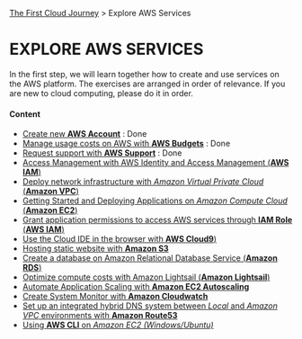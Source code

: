 
[The First Cloud Journey](https://cloudjourney.awsstudygroup.com/)  > Explore AWS Services

# EXPLORE AWS SERVICES

In the first step, we will learn together how to create and use services on the AWS platform. The exercises are arranged in order of relevance. If you are new to cloud computing, please do it in order.

#### Content

-   [Create new  **AWS Account**](https://000001.awsstudygroup.com/) : Done
-   [Manage usage costs on AWS with  **AWS Budgets**](https://000007.awsstudygroup.com/) : Done
-   [Request support with  **AWS Support**](https://000009.awsstudygroup.com/) : Done
-   [Access Management with AWS Identity and Access Management (**AWS IAM**)](https://000002.awsstudygroup.com/)
-   [Deploy network infrastructure with  _Amazon Virtual Private Cloud_  (**Amazon VPC**)](https://000003.awsstudygroup.com/)
-   [Getting Started and Deploying Applications on  _Amazon Compute Cloud_  (**Amazon EC2**)](https://000004.awsstudygroup.com/)
-   [Grant application permissions to access AWS services through  **IAM Role**  (**AWS IAM**)](https://000048.awsstudygroup.com/)
-   [Use the Cloud IDE in the browser with  **AWS Cloud9**)](https://000049.awsstudygroup.com/)
-   [Hosting static website with  **Amazon S3**](https://000057.awsstudygroup.com/)
-   [Create a database on Amazon Relational Database Service (**Amazon RDS**)](https://000005.awsstudygroup.com/)
-   [Optimize compute costs with Amazon Lightsail (**Amazon Lightsail**)](https://000045.awsstudygroup.com/)
-   [Automate Application Scaling with  **Amazon EC2 Autoscaling**](https://000006.awsstudygroup.com/)
-   [Create System Monitor with  **Amazon Cloudwatch**](https://000008.awsstudygroup.com/)
-   [Set up an integrated hybrid DNS system between  _Local_  and  _Amazon VPC_  environments with  **Amazon Route53**](https://000010.awsstudygroup.com/)
-   [Using  **AWS CLI**  on  _Amazon EC2 (Windows/Ubuntu)_](https://000011.awsstudygroup.com/)